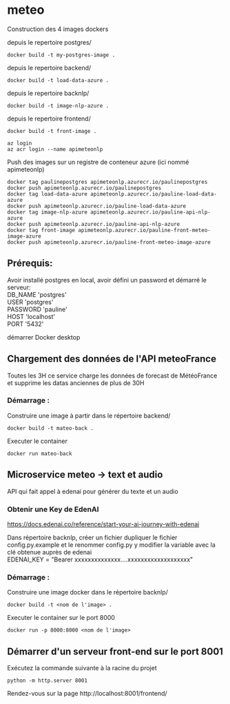 # meteo

Construction des 4 images dockers  

depuis le repertoire postgres/  
```
docker build -t my-postgres-image .
```

depuis le repertoire backend/  
```
docker build -t load-data-azure .
```

depuis le repertoire backnlp/  
```
docker build -t image-nlp-azure .
```

depuis le repertoire frontend/  
```
docker build -t front-image .
```
```
az login
az acr login --name apimeteonlp
```
Push des images sur un registre de conteneur azure (ici nommé apimeteonlp)  
```
docker tag paulinepostgres apimeteonlp.azurecr.io/paulinepostgres
docker push apimeteonlp.azurecr.io/paulinepostgres
docker tag load-data-azure apimeteonlp.azurecr.io/pauline-load-data-azure
docker push apimeteonlp.azurecr.io/pauline-load-data-azure
docker tag image-nlp-azure apimeteonlp.azurecr.io/pauline-api-nlp-azure
docker push apimeteonlp.azurecr.io/pauline-api-nlp-azure
docker tag front-image apimeteonlp.azurecr.io/pauline-front-meteo-image-azure
docker push apimeteonlp.azurecr.io/pauline-front-meteo-image-azure
```

## Prérequis:
Avoir installé postgres en local, avoir défini un password et démarré le serveur:  
DB_NAME 'postgres'  
USER 'postgres'  
PASSWORD 'pauline'  
HOST 'localhost'  
PORT '5432'  

démarrer Docker desktop  

## Chargement des données de l'API meteoFrance

Toutes les 3H ce service charge les données de forecast de MétéoFrance et supprime les datas anciennes de plus de 30H  

### Démarrage :

Construire une image à partir dans le répertoire backend/  
```
docker build -t mateo-back .
```
Executer le container  
```
docker run mateo-back
```

## Microservice meteo -> text et audio

API qui fait appel à edenai pour générer du texte et un audio

### Obtenir une Key de EdenAI

https://docs.edenai.co/reference/start-your-ai-journey-with-edenai  

Dans répertoire backnlp, créer un fichier dupliquer le fichier config.py.example et le renommer config.py y modifier la variable avec la clé obtenue auprès de edenai  
EDENAI_KEY = "Bearer xxxxxxxxxxxxxx....xxxxxxxxxxxxxxxxxxx"

### Démarrage :

Construire une image docker dans le répertoire backnlp/
```
docker build -t <nom de l'image> .
```
Executer le container sur le port 8000
```
docker run -p 8000:8000 <nom de l'image>
```

## Démarrer d'un serveur front-end sur le port 8001

Exécutez la commande suivante à la racine du projet
```
python -m http.server 8001
```

Rendez-vous sur la page http://localhost:8001/frontend/